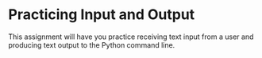 # Practicing Input and Output

This assignment will have you practice receiving text input from a user and producing text output to the Python command line.
